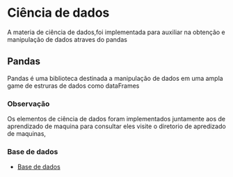 # Ciência de dados
A materia de ciência de dados,foi implementada para auxiliar na obtenção e manipulação de dados atraves do pandas

## Pandas
Pandas é uma biblioteca destinada a manipulação de dados em uma ampla game de estruras de dados como dataFrames

### Observação

Os elementos de ciência de dados foram implementados juntamente aos de aprendizado de maquina para consultar eles visite o diretorio de apredizado de maquinas, 

### Base de dados

* [Base de dados](data/shoePrices.csv)